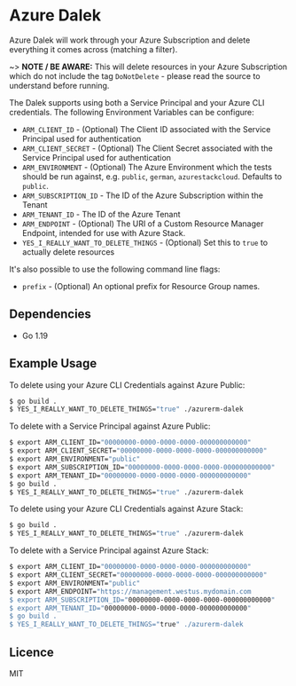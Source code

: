 # Azure Dalek

Azure Dalek will work through your Azure Subscription and delete everything it comes across (matching a filter).

~> **NOTE / BE AWARE:** This will delete resources in your Azure Subscription which do not include the tag `DoNotDelete` - please read the source to understand before running.

The Dalek supports using both a Service Principal and your Azure CLI credentials. The following Environment Variables can be configure:

* `ARM_CLIENT_ID` - (Optional) The Client ID associated with the Service Principal used for authentication
* `ARM_CLIENT_SECRET` - (Optional) The Client Secret associated with the Service Principal used for authentication
* `ARM_ENVIRONMENT` - (Optional) The Azure Environment which the tests should be run against, e.g. `public`, `german`, `azurestackcloud`. Defaults to `public`.
* `ARM_SUBSCRIPTION_ID` - The ID of the Azure Subscription within the Tenant
* `ARM_TENANT_ID` - The ID of the Azure Tenant
* `ARM_ENDPOINT` - (Optional) The URI of a Custom Resource Manager Endpoint, intended for use with Azure Stack.
* `YES_I_REALLY_WANT_TO_DELETE_THINGS` - (Optional) Set this to `true` to actually delete resources

It's also possible to use the following command line flags:

* `prefix` - (Optional) An optional prefix for Resource Group names. 

## Dependencies

* Go 1.19

## Example Usage

To delete using your Azure CLI Credentials against Azure Public:

```sh
$ go build .
$ YES_I_REALLY_WANT_TO_DELETE_THINGS="true" ./azurerm-dalek
```

To delete with a Service Principal against Azure Public:

```sh
$ export ARM_CLIENT_ID="00000000-0000-0000-0000-000000000000"
$ export ARM_CLIENT_SECRET="00000000-0000-0000-0000-000000000000"
$ export ARM_ENVIRONMENT="public"
$ export ARM_SUBSCRIPTION_ID="00000000-0000-0000-0000-000000000000"
$ export ARM_TENANT_ID="00000000-0000-0000-0000-000000000000"
$ go build .
$ YES_I_REALLY_WANT_TO_DELETE_THINGS="true" ./azurerm-dalek
```

To delete using your Azure CLI Credentials against Azure Stack:

```sh
$ go build .
$ YES_I_REALLY_WANT_TO_DELETE_THINGS="true" ./azurerm-dalek
```

To delete with a Service Principal against Azure Stack:

```sh
$ export ARM_CLIENT_ID="00000000-0000-0000-0000-000000000000"
$ export ARM_CLIENT_SECRET="00000000-0000-0000-0000-000000000000"
$ export ARM_ENVIRONMENT="public"
$ export ARM_ENDPOINT="https://management.westus.mydomain.com
$ export ARM_SUBSCRIPTION_ID="00000000-0000-0000-0000-000000000000"
$ export ARM_TENANT_ID="00000000-0000-0000-0000-000000000000"
$ go build .
$ YES_I_REALLY_WANT_TO_DELETE_THINGS="true" ./azurerm-dalek
```

## Licence

MIT
